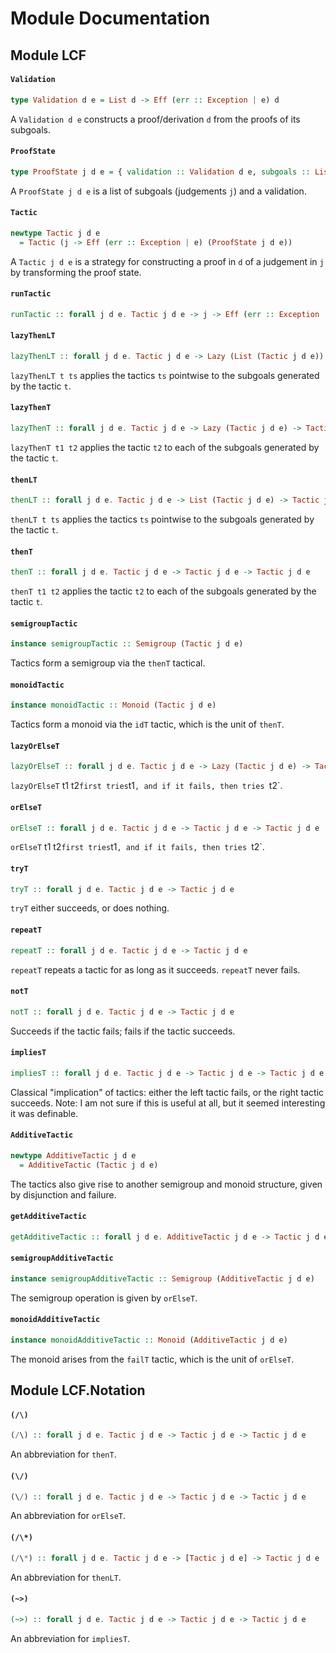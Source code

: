 # Module Documentation

## Module LCF

#### `Validation`

``` purescript
type Validation d e = List d -> Eff (err :: Exception | e) d
```

A `Validation d e` constructs a proof/derivation `d` from the proofs of its subgoals.

#### `ProofState`

``` purescript
type ProofState j d e = { validation :: Validation d e, subgoals :: List j }
```

A `ProofState j d e` is a list of subgoals (judgements `j`) and a validation.

#### `Tactic`

``` purescript
newtype Tactic j d e
  = Tactic (j -> Eff (err :: Exception | e) (ProofState j d e))
```

A `Tactic j d e` is a strategy for constructing a proof in `d` of a judgement in `j` by transforming the proof state.

#### `runTactic`

``` purescript
runTactic :: forall j d e. Tactic j d e -> j -> Eff (err :: Exception | e) (ProofState j d e)
```


#### `lazyThenLT`

``` purescript
lazyThenLT :: forall j d e. Tactic j d e -> Lazy (List (Tactic j d e)) -> Tactic j d e
```

`lazyThenLT t ts` applies the tactics `ts` pointwise to the subgoals generated by the tactic `t`.

#### `lazyThenT`

``` purescript
lazyThenT :: forall j d e. Tactic j d e -> Lazy (Tactic j d e) -> Tactic j d e
```

`lazyThenT t1 t2` applies the tactic `t2` to each of the subgoals generated by the tactic `t`.

#### `thenLT`

``` purescript
thenLT :: forall j d e. Tactic j d e -> List (Tactic j d e) -> Tactic j d e
```

`thenLT t ts` applies the tactics `ts` pointwise to the subgoals generated by the tactic `t`.

#### `thenT`

``` purescript
thenT :: forall j d e. Tactic j d e -> Tactic j d e -> Tactic j d e
```

`thenT t1 t2` applies the tactic `t2` to each of the subgoals generated by the tactic `t`.

#### `semigroupTactic`

``` purescript
instance semigroupTactic :: Semigroup (Tactic j d e)
```

Tactics form a semigroup via the `thenT` tactical.

#### `monoidTactic`

``` purescript
instance monoidTactic :: Monoid (Tactic j d e)
```

Tactics form a monoid via the `idT` tactic, which is the unit of `thenT`.

#### `lazyOrElseT`

``` purescript
lazyOrElseT :: forall j d e. Tactic j d e -> Lazy (Tactic j d e) -> Tactic j d e
```

`lazyOrElseT` t1 t2` first tries `t1`, and if it fails, then tries `t2`.

#### `orElseT`

``` purescript
orElseT :: forall j d e. Tactic j d e -> Tactic j d e -> Tactic j d e
```

`orElseT` t1 t2` first tries `t1`, and if it fails, then tries `t2`.

#### `tryT`

``` purescript
tryT :: forall j d e. Tactic j d e -> Tactic j d e
```

`tryT` either succeeds, or does nothing.

#### `repeatT`

``` purescript
repeatT :: forall j d e. Tactic j d e -> Tactic j d e
```

`repeatT` repeats a tactic for as long as it succeeds. `repeatT` never fails.

#### `notT`

``` purescript
notT :: forall j d e. Tactic j d e -> Tactic j d e
```

Succeeds if the tactic fails; fails if the tactic succeeds.

#### `impliesT`

``` purescript
impliesT :: forall j d e. Tactic j d e -> Tactic j d e -> Tactic j d e
```

Classical "implication" of tactics: either the left tactic fails, or the right tactic succeeds. Note: I am not sure if this is useful at all, but it seemed interesting it was definable.

#### `AdditiveTactic`

``` purescript
newtype AdditiveTactic j d e
  = AdditiveTactic (Tactic j d e)
```

The tactics also give rise to another semigroup and monoid structure, given by disjunction and failure.

#### `getAdditiveTactic`

``` purescript
getAdditiveTactic :: forall j d e. AdditiveTactic j d e -> Tactic j d e
```


#### `semigroupAdditiveTactic`

``` purescript
instance semigroupAdditiveTactic :: Semigroup (AdditiveTactic j d e)
```

The semigroup operation is given by `orElseT`.

#### `monoidAdditiveTactic`

``` purescript
instance monoidAdditiveTactic :: Monoid (AdditiveTactic j d e)
```

The monoid arises from the `failT` tactic, which is the unit of `orElseT`.


## Module LCF.Notation

#### `(/\)`

``` purescript
(/\) :: forall j d e. Tactic j d e -> Tactic j d e -> Tactic j d e
```

An abbreviation for `thenT`.

#### `(\/)`

``` purescript
(\/) :: forall j d e. Tactic j d e -> Tactic j d e -> Tactic j d e
```

An abbreviation for `orElseT`.

#### `(/\*)`

``` purescript
(/\*) :: forall j d e. Tactic j d e -> [Tactic j d e] -> Tactic j d e
```

An abbreviation for `thenLT`.

#### `(~>)`

``` purescript
(~>) :: forall j d e. Tactic j d e -> Tactic j d e -> Tactic j d e
```

An abbreviation for `impliesT`.



